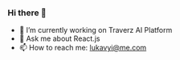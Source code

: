 ### Hi there 👋

- 🔭 I’m currently working on Traverz AI Platform
- 💬 Ask me about React.js
- 📫 How to reach me: lukavyi@me.com

<!--
**Lukavyi/Lukavyi** is a ✨ _special_ ✨ repository because its `README.md` (this file) appears on your GitHub profile.

Here are some ideas to get you started:

- 🔭 I’m currently working on ...
- 🌱 I’m currently learning ...
- 👯 I’m looking to collaborate on ...
- 🤔 I’m looking for help with ...
- 💬 Ask me about ...
- 📫 How to reach me: ...
- 😄 Pronouns: ...
- ⚡ Fun fact: ...
-->
